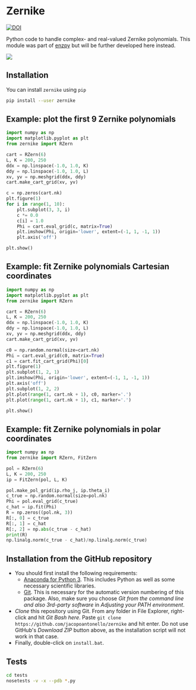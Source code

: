 # Zernike

[![DOI](https://img.shields.io/badge/DOI-10.1364%2FJOSAA.32.001160-blue)](https://doi.org/10.1364/JOSAA.32.001160)

Python code to handle complex- and real-valued Zernike polynomials. This module
was part of [enzpy](https://github.com/jacopoantonello/enzpy) but will be
further developed here instead.

![](./media/table.png)

## Installation

You can install `zernike` using `pip`

```bash
pip install --user zernike
```

## Example: plot the first 9 Zernike polynomials

```python
import numpy as np
import matplotlib.pyplot as plt
from zernike import RZern

cart = RZern(6)
L, K = 200, 250
ddx = np.linspace(-1.0, 1.0, K)
ddy = np.linspace(-1.0, 1.0, L)
xv, yv = np.meshgrid(ddx, ddy)
cart.make_cart_grid(xv, yv)

c = np.zeros(cart.nk)
plt.figure(1)
for i in range(1, 10):
    plt.subplot(3, 3, i)
    c *= 0.0
    c[i] = 1.0
    Phi = cart.eval_grid(c, matrix=True)
    plt.imshow(Phi, origin='lower', extent=(-1, 1, -1, 1))
    plt.axis('off')

plt.show()
```

## Example: fit Zernike polynomials Cartesian coordinates

```python
import numpy as np
import matplotlib.pyplot as plt
from zernike import RZern

cart = RZern(6)
L, K = 200, 250
ddx = np.linspace(-1.0, 1.0, K)
ddy = np.linspace(-1.0, 1.0, L)
xv, yv = np.meshgrid(ddx, ddy)
cart.make_cart_grid(xv, yv)

c0 = np.random.normal(size=cart.nk)
Phi = cart.eval_grid(c0, matrix=True)
c1 = cart.fit_cart_grid(Phi)[0]
plt.figure(1)
plt.subplot(1, 2, 1)
plt.imshow(Phi, origin='lower', extent=(-1, 1, -1, 1))
plt.axis('off')
plt.subplot(1, 2, 2)
plt.plot(range(1, cart.nk + 1), c0, marker='.')
plt.plot(range(1, cart.nk + 1), c1, marker='.')

plt.show()
```

## Example: fit Zernike polynomials in polar coordinates

```python
import numpy as np
from zernike import RZern, FitZern

pol = RZern(6)
L, K = 200, 250
ip = FitZern(pol, L, K)

pol.make_pol_grid(ip.rho_j, ip.theta_i)
c_true = np.random.normal(size=pol.nk)
Phi = pol.eval_grid(c_true)
c_hat = ip.fit(Phi)
R = np.zeros((pol.nk, 3))
R[:, 0] = c_true
R[:, 1] = c_hat
R[:, 2] = np.abs(c_true - c_hat)
print(R)
np.linalg.norm(c_true - c_hat)/np.linalg.norm(c_true)
```

## Installation from the GitHub repository

- You should first install the following requirements:
    - [Anaconda for Python 3](https://www.anaconda.com/download). This includes
      Python as well as some necessary scientific libraries.
    - [Git](https://git-scm.com/download/win). This is necessary for the
      automatic version numbering of this package. Also, make sure you choose
      *Git from the command line and also 3rd-party software* in *Adjusting
      your PATH environment*.
- *Clone* this repository using Git. From any folder in File Explorer,
  right-click and hit *Git Bash here*. Paste `git clone
  https://github.com/jacopoantonello/zernike` and hit enter. Do not use
  GitHub's *Download ZIP* button above, as the installation script will not
  work in that case.
- Finally, double-click on `install.bat`.

## Tests

```bash
cd tests
nosetests -v -x --pdb *.py
```

